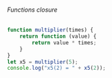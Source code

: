 ###### Functions closure

```javascript
function multiplier(times) {
    return function (value) {
        return value * times;
    }
}
let x5 = multiplier(5);
console.log("x5(2) = " + x5(2));
```